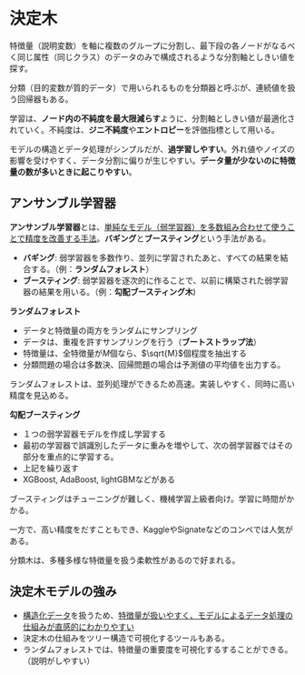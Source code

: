 <script type="text/javascript" async src="https://cdnjs.cloudflare.com/ajax/libs/mathjax/3.2.2/es5/tex-mml-chtml.min.js">
</script>
<script type="text/x-mathjax-config">
 MathJax.Hub.Config({
 tex2jax: {
 inlineMath: [['$', '$'] ],
 displayMath: [ ['$$','$$'], ["\\[","\\]"] ]
 }
 });
</script>

# 決定木

特徴量（説明変数）を軸に複数のグループに分割し、最下段の各ノードがなるべく同じ属性（同じクラス）のデータのみで構成されるような分割軸としきい値を探す。

分類（目的変数が質的データ）で用いられるものを分類器と呼ぶが、連続値を扱う回帰器もある。

学習は、**ノード内の不純度を最大限減らす**ように、分割軸としきい値が最適化されていく。不純度は、**ジニ不純度**や**エントロピー**を評価指標として用いる。

モデルの構造とデータ処理がシンプルだが、**過学習しやすい**。外れ値やノイズの影響を受けやすく、データ分割に偏りが生じやすい。**データ量が少ないのに特徴量の数が多いときに起こりやすい**。

## アンサンブル学習器

**アンサンブル学習器**とは、<u>単純なモデル（弱学習器）を多数組み合わせて使うことで精度を改善する手法</u>。**バギング**と**ブースティング**という手法がある。

- **バギング**: 弱学習器を多数作り、並列に学習されたあと、すべての結果を結合する。（例：**ランダムフォレスト**）
- **ブースティング**: 弱学習器を逐次的に作ることで、以前に構築された弱学習器の結果を用いる。（例：**勾配ブースティング木**)

**ランダムフォレスト**

- データと特徴量の両方をランダムにサンプリング
- データは、重複を許すサンプリングを行う（**ブートストラップ法**）
- 特徴量は、全特徴量が$M$個なら、$\sqrt{M}$個程度を抽出する
- 分類問題の場合は多数決、回帰問題の場合は予測値の平均値を出力する。

ランダムフォレストは、並列処理ができるため高速。実装しやすく、同時に高い精度を見込める。

**勾配ブースティング**

- １つの弱学習器モデルを作成し学習する
- 最初の学習器で誤識別したデータに重みを増やして、次の弱学習器ではその部分を重点的に学習する。
- 上記を繰り返す
- XGBoost, AdaBoost, lightGBMなどがある

ブースティングはチューニングが難しく、機械学習上級者向け。学習に時間がかかる。

一方で、高い精度をだすこともでき、KaggleやSignateなどのコンペでは人気がある。

分類木は、多種多様な特徴量を扱う柔軟性があるので好まれる。

## 決定木モデルの強み

- <u>構造化データ</u>を扱うため、<u>特徴量が扱いやすく、モデルによるデータ処理の仕組みが直感的にわかりやすい</u>
- 決定木の仕組みをツリー構造で可視化するツールもある。
- ランダムフォレストでは、特徴量の重要度を可視化するすることができる。（説明がしやすい）







